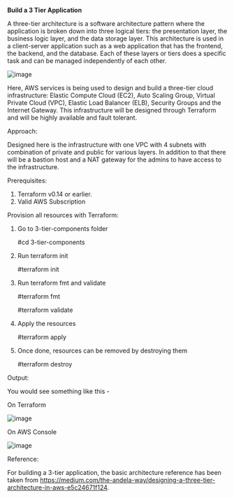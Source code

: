 ******Build a 3 Tier Application******

A three-tier architecture is a software architecture pattern where the application is broken down into three logical tiers: the presentation layer, the business logic layer, and the data storage layer. This architecture is used in a client-server application such as a web application that has the frontend, the backend, and the database. Each of these layers or tiers does a specific task and can be managed independently of each other.

![image](https://user-images.githubusercontent.com/81134005/122927297-5e884780-d386-11eb-80db-88e4bca85017.png)

Here, AWS services is being used to design and build a three-tier cloud infrastructure: Elastic Compute Cloud (EC2), Auto Scaling Group, Virtual Private Cloud (VPC), Elastic Load Balancer (ELB), Security Groups and the Internet Gateway. This infrastructure will be designed through Terraform and will be highly available and fault tolerant.

Approach:

Designed here is the infrastructure with one VPC with 4 subnets with combination of private and public for various layers. In addition to that there will be a bastion host and a NAT gateway for the admins to have access to the infrastructure.

Prerequisites:

1. Terraform v0.14 or earlier.
2. Valid AWS Subscription


Provision all resources with Terraform:

1. Go to 3-tier-components folder

   #cd 3-tier-components

2. Run terraform init

   #terraform init

3. Run terraform fmt and validate

   #terraform fmt 
   
   #terraform validate

4. Apply the resources

   #terraform apply

5. Once done, resources can be removed by destroying them

   #terraform destroy



Output:

You would see something like this -


On Terraform

![image](https://user-images.githubusercontent.com/81134005/122927441-82e42400-d386-11eb-99bb-8349c80ecf78.png)


On AWS Console

![image](https://user-images.githubusercontent.com/81134005/122927464-89729b80-d386-11eb-917c-1a9f3332248c.png)



Reference:

For building a 3-tier application, the basic architecture reference has been taken from https://medium.com/the-andela-way/designing-a-three-tier-architecture-in-aws-e5c24671f124.
